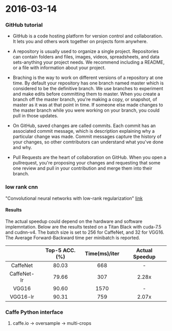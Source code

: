 2016-03-14
===============
### GitHub tutorial

* GitHub is a code hosting platform for version control and collaboration. It lets you and others work together on projects form anywhere.

* A repository is usually used to organize a single project. Repositories can contain folders and files, images, videos, spreadsheets, and data sets-anything your project needs. We recommend including a README, or a file with information about your project.

* Braching is the way to work on different versions of a repository at one time. By default your repository has one branch named master which is considered to be the definitive branch. We use branches to experiment and make edits before committing them to master. When you create a branch off the master branch, you're making a copy, or snapshot, of master as it was at that point in time. If someone else made changes to the master branch while you were working on your branch, you could pull in those updates.
* On GitHub, saved changes are called commits. Each commit has an associated commit message, which is description explaining why a particular change was made. Commit messages capture the history of your changes, so other comtributors can understand what you've done and why.
*  Pull Requests are the heart of collaboration on GitHub. When you open a pullrequest, you're proposing your changes and requesting that some one review and pull in your contribution and merge them into their branch. 

### low rank cnn
"Convolutional neural networks with low-rank regularization" [link](http://arxiv.org/abs/1511.06067)


#### Results
The actual speedup could depend on the hardware and software implemntation. Below are the results tested on a Titan Black with cuda-7.5 and cudnn-v4. The batch size is set to 256 for CaffeNet, and 32 for VGG16. The Average Forward-Backward time per minibatch is reported.

|           |Top-5 ACC.(%)|Time(ms)/iter|Actual Speedup|
|:---------:|:-----------:|:-----------:|:------------:|
|CaffeNet   |    80.03    |      668    |        -     |
|CaffeNet-lr|    79.66    |      307    |      2.28x   |
|VGG16      |    90.60    |     1570    |        -     |
|VGG16-lr   |    90.31    |      759    |      2.07x   |

### Caffe Python interface
1. caffe.io -> oversample -> multi-crops